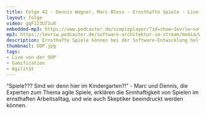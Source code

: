 ```yaml
---
title: Folge 42 - Dennis Wagner, Marc Bless - Ernsthafte Spiele - Live von der OOP mit Lisa Schäfer
layout: folge
video: gqF123U71u8
embedded-mp3: https://www.podcaster.de/simpleplayer/?id=show~1evriw~software-architektur-im-stream~pod-60328045ee9c8177014051&v=1614151242
mp3: https://1evriw.podcaster.de/software-architektur-im-stream/media/WagnerBless.mp3
description: Ernsthafte Spiele können bei der Software-Entwicklung helfen.
thumbnail: OOP.jpg
tags:
- Live von der OOP
- Gamification
- Agilität
---
```


 “Spiele??? Sind wir denn hier im Kindergarten?!” - Marc und Dennis,
 die Experten zum Thema agile Spiele, erklären die Sinnhaftigkeit von
 Spielen im ernsthaften Arbeitsalltag, und wie auch Skeptiker
 beeindruckt werden können.


